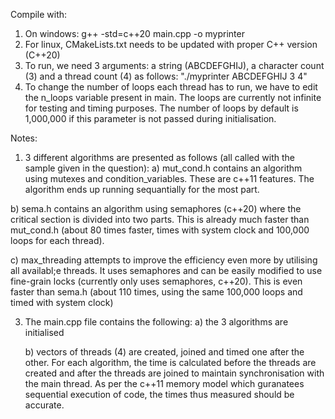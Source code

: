 Compile with:
1. On windows: g++ -std=c++20 main.cpp -o myprinter
2. For linux, CMakeLists.txt needs to be updated with proper C++ version (C++20)
3. To run, we need 3 arguments: a string (ABCDEFGHIJ), a character count (3) and a thread count (4) as follows: "./myprinter ABCDEFGHIJ 3 4"
4. To change the number of loops each thread has to run, we have to edit the n_loops variable present in main. The loops are currently not infinite for testing and timing purposes. The number of loops by default is 1,000,000 if this parameter is not passed during initialisation.

Notes:
1. 3 different algorithms are presented as follows (all called with the sample given in the question):
  a) mut_cond.h contains an algorithm using mutexes and condition_variables. These are c++11 features. The algorithm ends up running sequantially for the most part.

  b) sema.h contains an algorithm using semaphores (c++20) where the critical section is divided into two parts. This is already much faster than mut_cond.h (about 80 times faster, times with system clock and 100,000 loops for each thread).
  
  c) max_threading attempts to improve the efficiency even more by utilising all availabl;e threads. It uses semaphores and can be easily modified to use fine-grain locks (currently only uses semaphores, c++20). This is even faster than sema.h (about 110 times, using the same 100,000 loops and timed with system clock)
  
3. The main.cpp file contains the following:
   a) the 3 algorithms are initialised
   
   b) vectors of threads (4) are created, joined and timed one after the other. For each algorithm, the time is calculated before the threads are created and after the threads are joined to maintain synchronisation with the main thread. As per the c++11 memory model which guranatees sequential execution of code, the times thus measured should be accurate.
